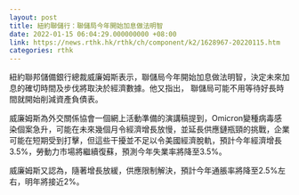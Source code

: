 ```yaml
---
layout: post
title: 紐約聯儲行：聯儲局今年開始加息做法明智
date: 2022-01-15 06:04:29.000000000 +08:00
link: https://news.rthk.hk/rthk/ch/component/k2/1628967-20220115.htm
categories: rthk
---
```


紐約聯邦儲備銀行總裁威廉姆斯表示，聯儲局今年開始加息做法明智，決定未來加息的確切時間及步伐將取決於經濟數據。他又指出， 聯儲局可能不用等待好長時間就開始削減資產負債表。

威廉姆斯為外交關係協會一個網上活動準備的演講稿提到，Omicron變種病毒感染個案急升，可能在未來幾個月令經濟增長放慢，並延長供應鏈瓶頸的挑戰，企業可能在短期受到打擊，但這些干擾並不足以令美國經濟脫軌，預計今年經濟增長3.5%，勞動力市場將繼續復蘇，預測今年失業率將降至3.5%。

威廉姆斯又認為，隨著增長放緩，供應限制解決，預計今年通脹率將降至2.5%左右，明年將接近2%。
